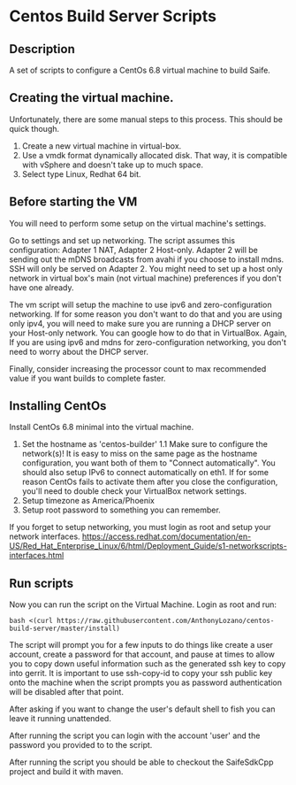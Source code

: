 # Centos Build Server Scripts
## Description
A set of scripts to configure a CentOs 6.8 virtual machine to build Saife.

## Creating the virtual machine.
Unfortunately, there are some manual steps to this process. This should be quick though.

1. Create a new virtual machine in virtual-box.
1. Use a vmdk format dynamically allocated disk. That way, it is compatible with vSphere and doesn't take up to much space.
1. Select type Linux, Redhat 64 bit.

## Before starting the VM

You will need to perform some setup on the virtual machine's settings. 

Go to settings and set up networking. The script assumes this configuration: Adapter 1 NAT, Adapter 2 Host-only. Adapter 2 will be sending out the mDNS broadcasts from avahi if you choose to install mdns. SSH will only be served on Adapter 2. You might need to set up a host only network in virtual box's main (not virtual machine) preferences if you don't have one already. 

The vm script will setup the machine to use ipv6 and zero-configuration networking. If for some reason you don't want to do that and you are using only ipv4, you will need to make sure you are running a DHCP server on your Host-only network. You can google how to do that in VirtualBox. Again, If you are using ipv6 and mdns for zero-configuration networking, you don't need to worry about the DHCP server. 

Finally, consider increasing the processor count to max recommended value if you want builds to complete faster.

## Installing CentOs
Install CentOs 6.8 minimal into the virtual machine.

1. Set the hostname as 'centos-builder'
1.1 Make sure to configure the network(s)! It is easy to miss on the same page as the hostname configuration, you want both of them to "Connect automatically". You should also setup IPv6 to connect automatically on eth1. If for some reason CentOs fails to activate them after you close the configuration, you'll need to double check your VirtualBox network settings.
1. Setup timezone as America/Phoenix
1. Setup root password to something you can remember.


If you forget to setup networking, you must login as root and setup your network interfaces. https://access.redhat.com/documentation/en-US/Red_Hat_Enterprise_Linux/6/html/Deployment_Guide/s1-networkscripts-interfaces.html

## Run scripts
Now you can run the script on the Virtual Machine. Login as root and run:
```
bash <(curl https://raw.githubusercontent.com/AnthonyLozano/centos-build-server/master/install)
```

The script will prompt you for a few inputs to do things like create a user account, create a password for that account, and pause at times to allow you to copy down useful information such as the generated ssh key to copy into gerrit. It is important to use ssh-copy-id to copy your ssh public key onto the machine when the script prompts you as password authentication will be disabled after that point.

After asking if you want to change the user's default shell to fish you can leave it running unattended.

After running the script you can login with the account 'user' and the password you provided to to the script. 

After running the script you should be able to checkout the SaifeSdkCpp project and build it with maven. 
